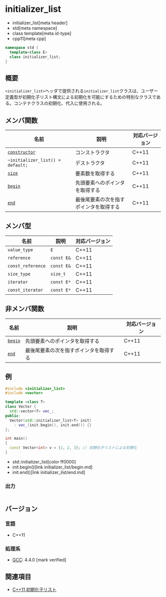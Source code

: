 # initializer_list
* initializer_list[meta header]
* std[meta namespace]
* class template[meta id-type]
* cpp11[meta cpp]

```cpp
namespace std {
  template<class E>
  class initializer_list;
}
```

## 概要
`<initializer_list>`ヘッダで提供される`initializer_list`クラスは、ユーザー定義型が初期化子リスト構文による初期化を可能にするための特別なクラスである。コンテナクラスの初期化、代入に使用される。


## メンバ関数

| 名前 | 説明 | 対応バージョン |
|--------------------------------|----------------|-------|
| [`constructor`](initializer_list/op_constructor.md) | コンストラクタ | C++11 |
| `~initializer_list() = default;`                      | デストラクタ | C++11 |
| [`size`](initializer_list/size.md)                  | 要素数を取得する | C++11 |
| [`begin`](initializer_list/begin.md)                | 先頭要素へのポインタを取得する | C++11 |
| [`end`](initializer_list/end.md)                    | 最後尾要素の次を指すポインタを取得する | C++11 |


## メンバ型

| 名前 | 説明 | 対応バージョン |
|-------------------|------------|-------|
| `value_type`      | `E` | C++11 |
| `reference`       | `const E&` | C++11 |
| `const_reference` | `const E&` | C++11 |
| `size_type`       | `size_t` | C++11 |
| `iterator`        | `const E*` | C++11 |
| `const_iterator`  | `const E*` | C++11 |


## 非メンバ関数

| 名前 | 説明 | 対応バージョン |
|-------------------|------------|-------|
| [`begin`](initializer_list/begin_free.md) | 先頭要素へのポインタを取得する | C++11 |
| [`end`](initializer_list/end_free.md)     | 最後尾要素の次を指すポインタを取得する | C++11 |


## 例
```cpp example
#include <initializer_list>
#include <vector>

template <class T>
class Vector {
  std::vector<T> vec_;
public:
  Vector(std::initializer_list<T> init)
    : vec_(init.begin(), init.end()) {}
};

int main()
{
  const Vector<int> v = {1, 2, 3}; // 初期化子リストによる初期化
}
```
* std::initializer_list[color ff0000]
* init.begin()[link initializer_list/begin.md]
* init.end()[link initializer_list/end.md]

### 出力
```
```

## バージョン
### 言語
- C++11

### 処理系
- [GCC](/implementation.md#gcc): 4.4.0 [mark verified]


## 関連項目
- [C++11 初期化子リスト](/lang/cpp11/initializer_lists.md)
